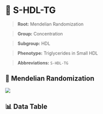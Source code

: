 # 🧪 S-HDL-TG

> **Root:** Mendelian Randomization

> **Group:** Concentration  

> **Subgroup:** HDL

> **Phenotype:** Triglycerides in Small HDL  

> **Abbreviations:** `S-HDL-TG`

## 🧬 Mendelian Randomization  

<img src="/MR/Figures/Inverse/ShengxianHDLhengxianTG.png"/>


## 📊 Data Table


<CsvTableMRI src="/MR/Data/Inverse/ShengxianHDLhengxianTG.csv"/>
